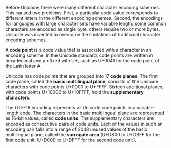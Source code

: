 Before Unicode, there were many different character encoding schemes. This caused two problems. First, a particular code value corresponds to different letters in the different encoding schemes. Second, the encodings for languages with large character sets have variable length: some common characters are encoded as single byte, others require two or more bytes. Unicode was invented to overcome the limitations of traditional character encoding schemes.

A **code point** is a code value that is associated with a character in an encoding scheme. In the Unicode standard, code points are written in hexadecimal and prefixed with U+, such as U+0041 for the code point of the Latin letter A.

Unicode has code points that are grouped into 17 **code planes**. The first code plane, called the **basic multilingual plane**, consists of the Unicode characters with code points U+0000 to U+FFFF. Sixteen additional planes, with code points U+10000 to U+10FFFF, hold the **supplementary characters**.

The UTF-16 encoding represents all Unicode code points in a variable-length code. The characters in the basic multilingual plane are represented as 16-bit values, called **code units**. The supplementary characters are encoded as consecutive pairs of code units. Each of the values in such an encoding pair falls into a range of 2048 unused values of the basic multilingual plane, called the **surrogate area** (U+D800 to U+DBFF for the first code unit, U+DC00 to U+DFFF for the second code unit).